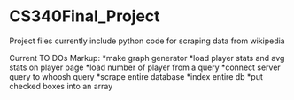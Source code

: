 # CS340Final_Project

Project files currently include python code for scraping data from wikipedia

Current TO DOs
Markup:
  *make graph generator
  *load player stats and avg stats on player page
  *load number of player from a query
  *connect server query to whoosh query
  *scrape entire database
  *index entire db
  *put checked boxes into an array

